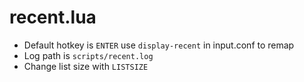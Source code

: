 # recent.lua
* Default hotkey is `ENTER` use `display-recent` in input.conf to remap
* Log path is `scripts/recent.log`
* Change list size with `LISTSIZE`